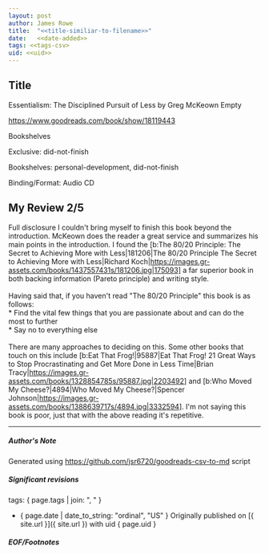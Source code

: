 ```yaml
---
layout: post
author: James Rowe
title:  "<<title-similiar-to-filename>>"
date:   <<date-added>>
tags: <<tags-csv>
uid: <<uid>>
---
```


<!-- highly dependent on how you personally use jekyll templates, and how you want this to show up -->

## Title

Essentialism: The Disciplined Pursuit of Less by Greg McKeown
Empty 

https://www.goodreads.com/book/show/18119443

Bookshelves

Exclusive: did-not-finish

Bookshelves: personal-development, did-not-finish

Binding/Format: Audio CD

## My Review 2/5

Full disclosure I couldn't bring myself to finish this book beyond the introduction. McKeown does the reader a great service and summarizes his main points in the introduction. I found the [b:The 80/20 Principle: The Secret to Achieving More with Less|181206|The 80/20 Principle  The Secret to Achieving More with Less|Richard Koch|https://images.gr-assets.com/books/1437557431s/181206.jpg|175093] a far superior book in both backing information (Pareto principle) and writing style.<br/><br/>Having said that, if you haven't read "The 80/20 Principle" this book is as follows:<br/>* Find the vital few things that you are passionate about and can do the most to further<br/>* Say no to everything else<br/><br/>There are many approaches to deciding on this. Some other books that touch on this include [b:Eat That Frog!|95887|Eat That Frog!  21 Great Ways to Stop Procrastinating and Get More Done in Less Time|Brian Tracy|https://images.gr-assets.com/books/1328854785s/95887.jpg|2203492] and [b:Who Moved My Cheese?|4894|Who Moved My Cheese?|Spencer Johnson|https://images.gr-assets.com/books/1388639717s/4894.jpg|3332594]. I'm not saying this book is poor, just that with the above reading it's repetitive.

---

##### Author's Note

Generated using https://github.com/jsr6720/goodreads-csv-to-md script

##### Significant revisions

tags: { page.tags | join: ", " } <!-- todo move this somewhere -->

- { page.date | date_to_string: "ordinal", "US" } Originally published on [{ site.url }]({ site.url }) with uid { page.uid }

##### EOF/Footnotes
